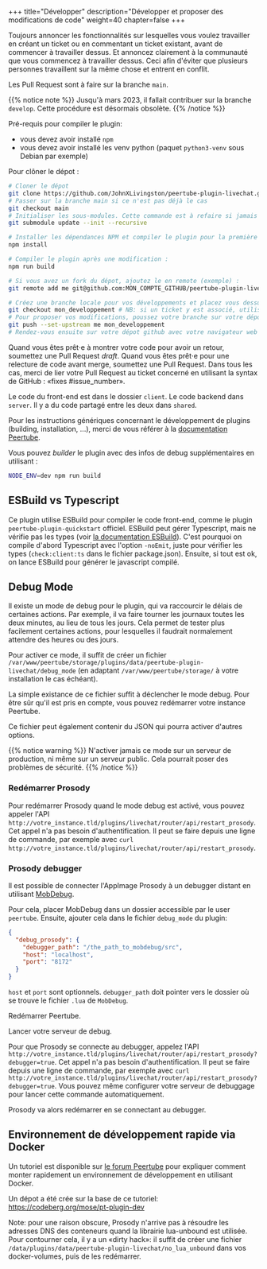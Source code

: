 +++
title="Développer"
description="Développer et proposer des modifications de code"
weight=40
chapter=false
+++

Toujours annoncer les fonctionnalités sur lesquelles vous voulez travailler en créant un ticket ou en commentant un ticket existant, avant de commencer à travailler dessus. Et annoncez clairement à la communauté que vous commencez à travailler dessus. Ceci afin d'éviter que plusieurs personnes travaillent sur la même chose et entrent en conflit.

Les Pull Request sont à faire sur la branche `main`.

{{% notice note %}}
Jusqu'à mars 2023, il fallait contribuer sur la branche `develop`. Cette procédure est désormais obsolète.
{{% /notice %}}

Pré-requis pour compiler le plugin:

- vous devez avoir installé `npm`
- vous devez avoir installé les venv python (paquet `python3-venv` sous Debian par exemple)

Pour clôner le dépot :

```bash
# Cloner le dépot
git clone https://github.com/JohnXLivingston/peertube-plugin-livechat.git
# Passer sur la branche main si ce n'est pas déjà le cas
git checkout main
# Initialiser les sous-modules. Cette commande est à refaire si jamais la version d'un l'un des sous-module change.
git submodule update --init --recursive

# Installer les dépendances NPM et compiler le plugin pour la première fois :
npm install

# Compiler le plugin après une modification :
npm run build

# Si vous avez un fork du dépot, ajoutez le en remote (exemple) :
git remote add me git@github.com:MON_COMPTE_GITHUB/peertube-plugin-livechat.git

# Créez une branche locale pour vos développements et placez vous dessus (exemple) :
git checkout mon_developpement # NB: si un ticket y est associé, utilisé le nom fix_1234 (où 1234 est le numéro du ticket)
# Pour proposer vos modifications, poussez votre branche sur votre dépot (exemple) :
git push --set-upstream me mon_developpement
# Rendez-vous ensuite sur votre dépot github avec votre navigateur web pour proposer la Pull Request (voir les instructions complémentaires ci-dessous)
```

Quand vous êtes prêt⋅e à montrer votre code pour avoir un retour, soumettez une Pull Request *draft*.
Quand vous êtes prêt⋅e pour une relecture de code avant merge, soumettez une Pull Request. Dans tous les cas, merci de lier votre Pull Request au ticket concerné en utilisant la syntax de GitHub : «fixes #issue_number».

Le code du front-end est dans le dossier `client`. Le code backend dans `server`. Il y a du code partagé entre les deux dans `shared`.

Pour les instructions génériques concernant le développement de plugins (building, installation, ...), merci de vous référer à la [documentation Peertube](https://docs.joinpeertube.org/contribute-plugins?id=write-a-plugintheme).

Vous pouvez *builder* le plugin avec des infos de debug supplémentaires en utilisant :

```bash
NODE_ENV=dev npm run build
```

## ESBuild vs Typescript

Ce plugin utilise ESBuild pour compiler le code front-end, comme le plugin `peertube-plugin-quickstart` officiel.
ESBuild peut gérer Typescript, mais ne vérifie pas les types
(voir [la documentation ESBuild](https://esbuild.github.io/content-types/#typescript)).
C'est pourquoi on compile d'abord Typescript avec l'option `-noEmit`, juste pour vérifier les types (`check:client:ts` dans le fichier package.json).
Ensuite, si tout est ok, on lance ESBuild pour générer le javascript compilé.

## Debug Mode

Il existe un mode de debug pour le plugin, qui va raccourcir le délais de certaines actions.
Par exemple, il va faire tourner les journaux toutes les deux minutes, au lieu de tous les jours.
Cela permet de tester plus facilement certaines actions, pour lesquelles il faudrait normalement attendre
des heures ou des jours.

Pour activer ce mode, il suffit de créer un fichier
`/var/www/peertube/storage/plugins/data/peertube-plugin-livechat/debug_mode`
(en adaptant `/var/www/peertube/storage/` à votre installation le cas échéant).

La simple existance de ce fichier suffit à déclencher le mode debug.
Pour être sûr qu'il est pris en compte, vous pouvez redémarrer votre instance Peertube.

Ce fichier peut également contenir du JSON qui pourra activer d'autres options.

{{% notice warning %}}
N'activer jamais ce mode sur un serveur de production, ni même sur un serveur public.
Cela pourrait poser des problèmes de sécurité.
{{% /notice %}}

### Redémarrer Prosody

Pour redémarrer Prosody quand le mode debug est activé, vous pouvez appeler l'API
`http://votre_instance.tld/plugins/livechat/router/api/restart_prosody`.
Cet appel n'a pas besoin d'authentification.
Il peut se faire depuis une ligne de commande, par exemple avec
`curl http://votre_instance.tld/plugins/livechat/router/api/restart_prosody`.

### Prosody debugger

Il est possible de connecter l'AppImage Prosody à un debugger distant en utilisant
[MobDebug](https://luarocks.org/modules/paulclinger/mobdebug).

Pour cela, placer MobDebug dans un dossier accessible par le user `peertube`.
Ensuite, ajouter cela dans le fichier `debug_mode` du plugin:

```json
{
  "debug_prosody": {
    "debugger_path": "/the_path_to_mobdebug/src",
    "host": "localhost",
    "port": "8172"
  }
}
```

`host` et `port` sont optionnels. `debugger_path` doit pointer vers le dossier où
se trouve le fichier `.lua` de `MobDebug`.

Redémarrer Peertube.

Lancer votre serveur de debug.

Pour que Prosody se connecte au debugger, appelez l'API
`http://votre_instance.tld/plugins/livechat/router/api/restart_prosody?debugger=true`.
Cet appel n'a pas besoin d'authentification.
Il peut se faire depuis une ligne de commande, par exemple avec
`curl http://votre_instance.tld/plugins/livechat/router/api/restart_prosody?debugger=true`.
Vous pouvez même configurer votre serveur de debuggage pour lancer cette commande
automatiquement.

Prosody va alors redémarrer en se connectant au debugger.

## Environnement de développement rapide via Docker

Un tutoriel est disponible sur [le forum Peertube](https://framacolibri.org/t/tutoriel-creer-un-environnement-de-developpement-de-plugin-peertube-rapidement-en-utilisant-docker-et-qui-permet-de-tester-la-federation/17631)
pour expliquer comment monter rapidement un environnement de développement en utilisant Docker.

Un dépot a été crée sur la base de ce tutoriel: https://codeberg.org/mose/pt-plugin-dev

Note: pour une raison obscure, Prosody n'arrive pas à résoudre les adresses DNS des conteneurs quand la librairie
lua-unbound est utilisée. Pour contourner cela, il y a un «dirty hack»: il suffit de créer une fichier
`/data/plugins/data/peertube-plugin-livechat/no_lua_unbound` dans vos docker-volumes, puis de les redémarrer.
